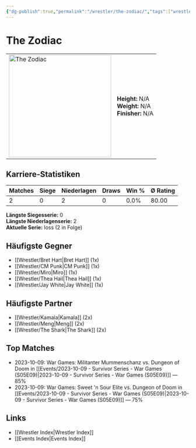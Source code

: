 ```yaml
---
{"dg-publish":true,"permalink":"/wrestler/the-zodiac/","tags":["wrestler"],"noteIcon":"","created":"2025-08-11T09:33:21.493+02:00"}
---
```



# The Zodiac

<table>
<tr>
<td><img src="The Zodiac.png" width="280" alt="The Zodiac"></td>
<td>
<b>Height:</b> N/A<br>
<b>Weight:</b> N/A<br>
<b>Finisher:</b> N/A<br>
</td>
</tr>
</table>

## Karriere-Statistiken

| Matches | Siege | Niederlagen | Draws | Win % | Ø Rating |
|---------|-------|-------------|-------|-------|-----------|
| 2 | 0 | 2 | 0 | 0.0% | 80.00 |

**Längste Siegesserie:** 0<br>**Längste Niederlagenserie:** 2<br>**Aktuelle Serie:** loss (2 in Folge)


## Häufigste Gegner
- [[Wrestler/Bret Hart\|Bret Hart]] (1x)
- [[Wrestler/CM Punk\|CM Punk]] (1x)
- [[Wrestler/Miro\|Miro]] (1x)
- [[Wrestler/Thea Hail\|Thea Hail]] (1x)
- [[Wrestler/Jay White\|Jay White]] (1x)

## Häufigste Partner
- [[Wrestler/Kamala\|Kamala]] (2x)
- [[Wrestler/Meng\|Meng]] (2x)
- [[Wrestler/The Shark\|The Shark]] (2x)

## Top Matches
- 2023-10-09: War Games: Militanter Mummenschanz vs. Dungeon of Doom in [[Events/2023-10-09 - Survivor Series - War Games (S05E09)\|2023-10-09 - Survivor Series - War Games (S05E09)]] — 85%
- 2023-10-09: War Games: Sweet 'n Sour Elite vs. Dungeon of Doom in [[Events/2023-10-09 - Survivor Series - War Games (S05E09)\|2023-10-09 - Survivor Series - War Games (S05E09)]] — 75%

## Links
- [[Wrestler Index\|Wrestler Index]]
- [[Events Index\|Events Index]]
